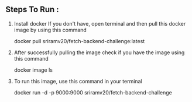 ## Steps To Run :
1. Install docker If you don't have, open terminal and then pull this docker image by using this command
    
    
    docker pull sriramv20/fetch-backend-challenge:latest

2. After successfully pulling the image check if you have the image using this command


    docker image ls

3. To run this image, use this command in your terminal


    docker run -d -p 9000:9000 sriramv20/fetch-backend-challenge
